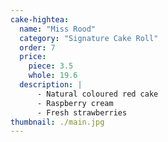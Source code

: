 ```yaml
---
cake-hightea:
  name: "Miss Rood"
  category: "Signature Cake Roll"
  order: 7
  price:
    piece: 3.5
    whole: 19.6
  description: |
      - Natural coloured red cake
      - Raspberry cream
      - Fresh strawberries
thumbnail: ./main.jpg
---
```

